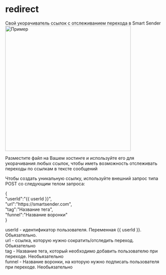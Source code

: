 # redirect
<p>Свой укорачиватель ссылок с отслеживанием перехода в Smart Sender<br>
<img src="http://joxi.ru/V2V7x8Os87algA.jpg" alt="Пример" style="width: 400px"></p>
<p>Разместите файл на Вашем хостинге и используйте его для укорачивания любых ссылок, чтобы иметь возможность отслеживать переходы по ссылкам в тексте сообщений</p>
<p>Чтобы создать уникальную ссылку, используйте внешний запрос типа POST со следующим телом запроса:</p>
<p>{<br>
"userId":"{{ userId }}",<br>
"url":"https://smartsender.com",<br>
"tag":"Название тега",<br>
"funnel":"Название воронки"<br>
}<br></p>
<p>userId - идентификатор пользователя. Переменная {{ userId }}. Обьязательно.<br>
url - ссылка, которую нужно сократить/отследить переход. Обьязательно<br>
tag - Название тега, который необходимо добавить пользователю при переходе. Необьязательно<br>
funnel - Название воронки, на которую нужно подписать пользователя при переходе. Необьязательно<br></p>
